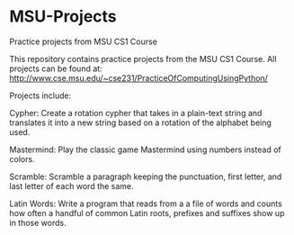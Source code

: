 MSU-Projects
============

Practice projects from MSU CS1 Course

This repository contains practice projects from the MSU CS1 Course. All projects can be found at: http://www.cse.msu.edu/~cse231/PracticeOfComputingUsingPython/

Projects include:

Cypher: Create a rotation cypher that takes in a plain-text string and translates it into a new string based on a rotation of the alphabet being used. 

Mastermind: Play the classic game Mastermind using numbers instead of colors. 

Scramble: Scramble a paragraph keeping the punctuation, first letter, and last letter of each word the same.

Latin Words: Write a program that reads from a a file of words and counts how often a handful of common Latin roots, prefixes and suffixes show up in those words.

